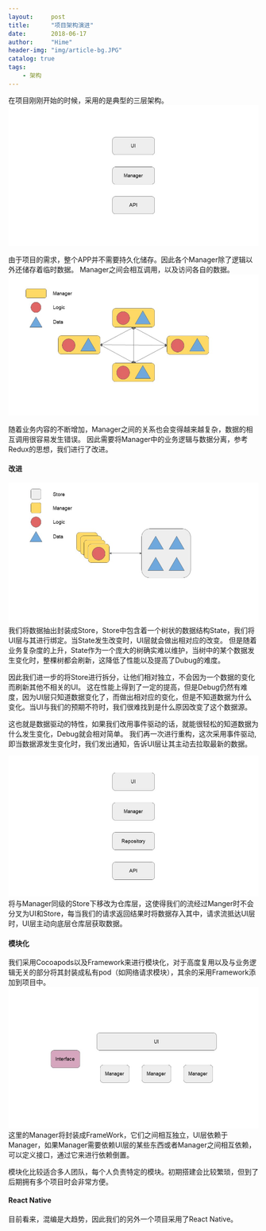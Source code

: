 ```yaml
---
layout:     post
title:      "项目架构演进"
date:       2018-06-17
author:     "Hime"
header-img: "img/article-bg.JPG"
catalog: true
tags:
    - 架构
---
```


在项目刚刚开始的时候，采用的是典型的三层架构。
![](/img/evolution/ppt1.JPG)

由于项目的需求，整个APP并不需要持久化储存。因此各个Manager除了逻辑以外还储存着临时数据。
Manager之间会相互调用，以及访问各自的数据。
![](/img/evolution/ppt2.JPG)

随着业务内容的不断增加，Manager之间的关系也会变得越来越复杂，数据的相互调用很容易发生错误。
因此需要将Manager中的业务逻辑与数据分离，参考Redux的思想，我们进行了改进。

#### 改进

![](/img/evolution/ppt3.JPG)
我们将数据抽出封装成Store，Store中包含着一个树状的数据结构State，我们将UI层与其进行绑定。当State发生改变时，UI层就会做出相对应的改变。
但是随着业务复杂度的上升，State作为一个庞大的树确实难以维护，当树中的某个数据发生变化时，整棵树都会刷新，这降低了性能以及提高了Dubug的难度。  

因此我们进一步的将Store进行拆分，让他们相对独立，不会因为一个数据的变化而刷新其他不相关的UI。
这在性能上得到了一定的提高，但是Debug仍然有难度，因为UI层只知道数据变化了，而做出相对应的变化，但是不知道数据为什么变化。当UI与我们的预期不符时，我们很难找到是什么原因改变了这个数据源。  

这也就是数据驱动的特性，如果我们改用事件驱动的话，就能很轻松的知道数据为什么发生变化，Debug就会相对简单。
我们再一次进行重构，这次采用事件驱动, 即当数据源发生变化时，我们发出通知，告诉UI层让其主动去拉取最新的数据。 

![](/img/evolution/ppt4.JPG)
将与Manager同级的Store下移改为仓库层，这使得我们的流经过Manger时不会分叉为UI和Store，每当我们的请求返回结果时将数据存入其中，请求流抵达UI层时，UI层主动向底层仓库层获取数据。

#### 模块化

我们采用Cocoapods以及Framework来进行模块化，对于高度复用以及与业务逻辑无关的部分将其封装成私有pod（如网络请求模块），其余的采用Framework添加到项目中。  
![](/img/evolution/ppt5.JPG)
这里的Manager将封装成FrameWork，它们之间相互独立，UI层依赖于Manager，如果Manager需要依赖UI层的某些东西或者Manager之间相互依赖，可以定义接口，通过它来进行依赖倒置。


模块化比较适合多人团队，每个人负责特定的模块。初期搭建会比较繁琐，但到了后期拥有多个项目时会非常方便。 

#### React Native

目前看来，混编是大趋势，因此我们的另外一个项目采用了React Native。  
